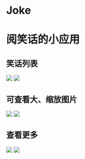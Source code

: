 # Joke
# 阅笑话的小应用
## 笑话列表
![](https://github.com/wangy0331/xiaohua/blob/master/Joke/screenshots/device-2015-10-19-174806.png)
![](https://github.com/wangy0331/xiaohua/blob/master/Joke/screenshots/device-2015-10-19-174834.png)

## 可查看大、缩放图片
![](https://github.com/wangy0331/xiaohua/blob/master/Joke/screenshots/device-2015-10-19-174842.png)
![](https://github.com/wangy0331/xiaohua/blob/master/Joke/screenshots/device-2015-10-19-174856.png)

## 查看更多
![](https://github.com/wangy0331/xiaohua/blob/master/Joke/screenshots/device-2015-10-19-174908.png)
![](https://github.com/wangy0331/xiaohua/blob/master/Joke/screenshots/device-2015-10-19-174918.png)
